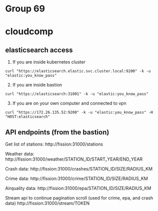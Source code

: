 # Group 69

# cloudcomp

## elasticsearch access
1. If you are inside kubernetes cluster
```
curl "https://elasticsearch.elastic.svc.cluster.local:9200" -k -u "elastic:you_know_pass"
```
2. If you are inside bastion
```
curl "https://elasticsearch:31001" -k -u "elastic:you_know_pass"
```
3. If you are on your own computer and connected to vpn
```
curl "https://172.26.135.52:9200" -k -u "elastic:you_know_pass" -H "HOST:elasticsearch"
```

## API endpoints (from the bastion)

Get list of stations:
http://fission:31000/stations

Weather data:
http://fission:31000/weather/STATION_ID/START_YEAR/END_YEAR 

Crash data:
http://fission:31000/crashes/STATION_ID/SIZE/RADIUS_KM

Crime data:
http://fission:31000/crime/STATION_ID/SIZE/RADIUS_KM

Airquality data:
http://fission:31000/epa/STATION_ID/SIZE/RADIUS_KM

Stream api to continue pagination scroll (used for crime, epa, and crash data)
http://fission:31000/stream/TOKEN
